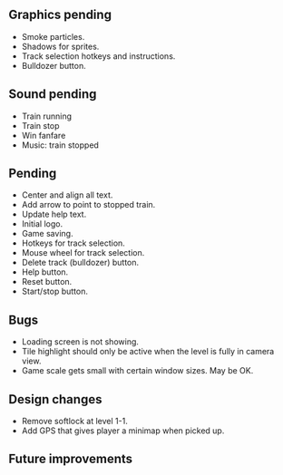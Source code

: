 ## Graphics pending
- Smoke particles.
- Shadows for sprites.
- Track selection hotkeys and instructions.
- Bulldozer button.

## Sound pending
- Train running
- Train stop
- Win fanfare
- Music: train stopped

## Pending
- Center and align all text.
- Add arrow to point to stopped train.
- Update help text.
- Initial logo.
- Game saving.
- Hotkeys for track selection.
- Mouse wheel for track selection.
- Delete track (bulldozer) button.
- Help button.
- Reset button.
- Start/stop button.

## Bugs
- Loading screen is not showing.
- Tile highlight should only be active when the level is fully in camera view.
- Game scale gets small with certain window sizes. May be OK.

## Design changes
- Remove softlock at level 1-1.
- Add GPS that gives player a minimap when picked up.

## Future improvements
